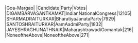  
|Goa-Margao|
|Candidate|Party|Votes|
|DIGAMBARVASANTKAMAT|IndianNationalCongress|12105|
|SHARMADRAITURKAR|BharatiyaJanataParty|7929|
|SANTOSHRAITURKAR|AamAadmiParty|1832|
|JAYESHRAGHUNATHNAIK|MaharashtrawadiGomantak|216|
|NoneoftheAbove|NoneoftheAbove|271|
